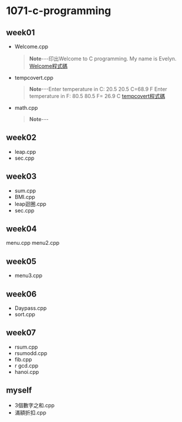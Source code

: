 # 1071-c-programming

## week01
* Welcome.cpp
  >**Note**---印出Welcome to C programming.
  >			 My name is Evelyn.
[Welcome程式碼](https://github.com/Evelyn05/1071-c-programming/blob/master/W01/welcome.cpp)


* tempcovert.cpp
  >**Note**---Enter temperature in C: 20.5
 20.5 C=68.9 F
Enter temperature in F: 80.5
80.5 F= 26.9 C
[tempcovert程式碼](https://github.com/Evelyn05/1071-c-programming/blob/master/W01/tempconvert.cpp)


* math.cpp
  >   **Note**---



## week02

  * leap.cpp
  * sec.cpp
  
## week03
  * sum.cpp
  * BMI.cpp
  * leap迴圈.cpp
  * sec.cpp 
  
## week04
  menu.cpp
  menu2.cpp 
  
## week05
  * menu3.cpp
  
 
 
## week06
 * Daypass.cpp
 * sort.cpp

## week07
  * rsum.cpp
  * rsumodd.cpp
  * fib.cpp
  * r gcd.cpp
  * hanoi.cpp
## myself
  * 3個數字之和.cpp
  * 滿額折扣.cpp
<!--stackedit_data:
eyJoaXN0b3J5IjpbLTY1MTY5NDgxLC05MDQwNDk0MTIsLTIwNT
E0Mjk3ODEsLTMzNzk1ODg5OV19
-->